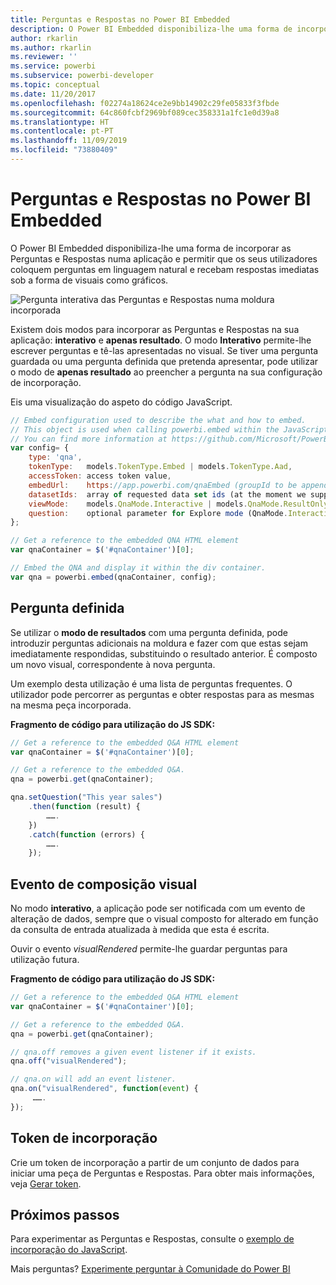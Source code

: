 ```yaml
---
title: Perguntas e Respostas no Power BI Embedded
description: O Power BI Embedded disponibiliza-lhe uma forma de incorporar as Perguntas e Respostas numa aplicação e permitir que os seus utilizadores coloquem perguntas em linguagem natural.
author: rkarlin
ms.author: rkarlin
ms.reviewer: ''
ms.service: powerbi
ms.subservice: powerbi-developer
ms.topic: conceptual
ms.date: 11/20/2017
ms.openlocfilehash: f02274a18624ce2e9bb14902c29fe05833f3fbde
ms.sourcegitcommit: 64c860fcbf2969bf089cec358331a1fc1e0d39a8
ms.translationtype: HT
ms.contentlocale: pt-PT
ms.lasthandoff: 11/09/2019
ms.locfileid: "73880409"
---
```

# <a name="qa-in-power-bi-embedded"></a>Perguntas e Respostas no Power BI Embedded

O Power BI Embedded disponibiliza-lhe uma forma de incorporar as Perguntas e Respostas numa aplicação e permitir que os seus utilizadores coloquem perguntas em linguagem natural e recebam respostas imediatas sob a forma de visuais como gráficos.

![Pergunta interativa das Perguntas e Respostas numa moldura incorporada](media/qanda/embedded-qanda.gif)

Existem dois modos para incorporar as Perguntas e Respostas na sua aplicação: **interativo** e **apenas resultado**. O modo **Interativo** permite-lhe escrever perguntas e tê-las apresentadas no visual. Se tiver uma pergunta guardada ou uma pergunta definida que pretenda apresentar, pode utilizar o modo de **apenas resultado** ao preencher a pergunta na sua configuração de incorporação.

Eis uma visualização do aspeto do código JavaScript.

```javascript
// Embed configuration used to describe the what and how to embed.
// This object is used when calling powerbi.embed within the JavaScript API.
// You can find more information at https://github.com/Microsoft/PowerBI-JavaScript/wiki/Embed-Configuration-Details.
var config= {
    type: 'qna',
    tokenType:   models.TokenType.Embed | models.TokenType.Aad,
    accessToken: access token value,
    embedUrl:    https://app.powerbi.com/qnaEmbed (groupId to be appended as query parameter if required),
    datasetIds:  array of requested data set ids (at the moment we support only one dataset),
    viewMode:    models.QnaMode.Interactive | models.QnaMode.ResultOnly,
    question:    optional parameter for Explore mode (QnaMode.Interactive) and mandatory for Render Result mode (QnaMode.ResultOnly)
};

// Get a reference to the embedded QNA HTML element
var qnaContainer = $('#qnaContainer')[0];

// Embed the QNA and display it within the div container.
var qna = powerbi.embed(qnaContainer, config);
```

## <a name="set-question"></a>Pergunta definida

Se utilizar o **modo de resultados** com uma pergunta definida, pode introduzir perguntas adicionais na moldura e fazer com que estas sejam imediatamente respondidas, substituindo o resultado anterior. É composto um novo visual, correspondente à nova pergunta.

Um exemplo desta utilização é uma lista de perguntas frequentes. O utilizador pode percorrer as perguntas e obter respostas para as mesmas na mesma peça incorporada.

**Fragmento de código para utilização do JS SDK:**  

```javascript
// Get a reference to the embedded Q&A HTML element
var qnaContainer = $('#qnaContainer')[0];

// Get a reference to the embedded Q&A.
qna = powerbi.get(qnaContainer);

qna.setQuestion("This year sales")
    .then(function (result) {
        …….
    })
    .catch(function (errors) {
        …….
    });
```

## <a name="visual-rendered-event"></a>Evento de composição visual

No modo **interativo**, a aplicação pode ser notificada com um evento de alteração de dados, sempre que o visual composto for alterado em função da consulta de entrada atualizada à medida que esta é escrita.

Ouvir o evento *visualRendered* permite-lhe guardar perguntas para utilização futura. 

**Fragmento de código para utilização do JS SDK:**  

```javascript
// Get a reference to the embedded Q&A HTML element
var qnaContainer = $('#qnaContainer')[0];

// Get a reference to the embedded Q&A.
qna = powerbi.get(qnaContainer);

// qna.off removes a given event listener if it exists.
qna.off("visualRendered");

// qna.on will add an event listener.
qna.on("visualRendered", function(event) {
     …….
});
```

## <a name="embed-token"></a>Token de incorporação

Crie um token de incorporação a partir de um conjunto de dados para iniciar uma peça de Perguntas e Respostas. Para obter mais informações, veja [Gerar token](https://docs.microsoft.com/rest/api/power-bi/embedtoken).

## <a name="next-steps"></a>Próximos passos

Para experimentar as Perguntas e Respostas, consulte o [exemplo de incorporação do JavaScript](https://microsoft.github.io/PowerBI-JavaScript/demo/).

Mais perguntas? [Experimente perguntar à Comunidade do Power BI](https://community.powerbi.com/)
